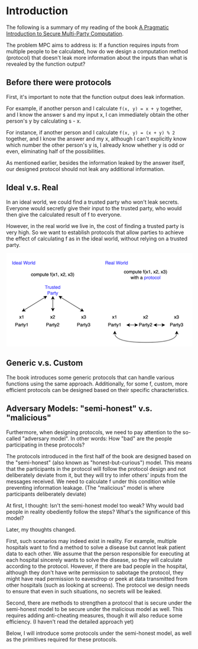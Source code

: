 # Introduction

The following is a summary of my reading of the book [A Pragmatic Introduction to Secure Multi-Party Computation](https://securecomputation.org/).

The problem MPC aims to address is: If a function requires inputs from multiple people to be calculated, how do we design a computation method (protocol) that doesn't leak more information about the inputs than what is revealed by the function output?

## Before there were protocols

First, it's important to note that the function output does leak information.

For example, if another person and I calculate `f(x, y) = x + y` together, and I know the answer s and my input x, I can immediately obtain the other person's y by calculating s - x.

For instance, if another person and I calculate `f(x, y) = (x + y) % 2` together, and I know the answer and my x, although I can't explicitly know which number the other person's y is, I already know whether y is odd or even, eliminating half of the possibilities.

As mentioned earlier, besides the information leaked by the answer itself, our designed protocol should not leak any additional information.

## Ideal v.s. Real

In an ideal world, we could find a trusted party who won't leak secrets. Everyone would secretly give their input to the trusted party, who would then give the calculated result of f to everyone.

However, in the real world we live in, the cost of finding a trusted party is very high. So we want to establish protocols that allow parties to achieve the effect of calculating f as in the ideal world, without relying on a trusted party.

![alt text](images/ideal-real.png)

## Generic v.s. Custom

The book introduces some generic protocols that can handle various functions using the same approach. Additionally, for some f, custom, more efficient protocols can be designed based on their specific characteristics.

## Adversary Models: "semi-honest" v.s. "malicious"

Furthermore, when designing protocols, we need to pay attention to the so-called "adversary model". In other words: How "bad" are the people participating in these protocols?

The protocols introduced in the first half of the book are designed based on the "semi-honest" (also known as "honest-but-curious") model. This means that the participants in the protocol will follow the protocol design and not deliberately deviate from it, but they will try to infer others' inputs from the messages received. We need to calculate f under this condition while preventing information leakage. (The "malicious" model is where participants deliberately deviate)

At first, I thought: Isn't the semi-honest model too weak? Why would bad people in reality obediently follow the steps? What's the significance of this model?

Later, my thoughts changed.

First, such scenarios may indeed exist in reality. For example, multiple hospitals want to find a method to solve a disease but cannot leak patient data to each other. We assume that the person responsible for executing at each hospital sincerely wants to solve the disease, so they will calculate according to the protocol. However, if there are bad people in the hospital, although they don't have write permission to sabotage the protocol, they might have read permission to eavesdrop or peek at data transmitted from other hospitals (such as looking at screens). The protocol we design needs to ensure that even in such situations, no secrets will be leaked.

Second, there are methods to strengthen a protocol that is secure under the semi-honest model to be secure under the malicious model as well. This requires adding anti-cheating measures, though it will also reduce some efficiency. (I haven't read the detailed approach yet)

Below, I will introduce some protocols under the semi-honest model, as well as the primitives required for these protocols.

